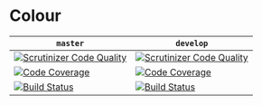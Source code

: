 # Colour

| `master` | `develop` |
|----------|-----------|
| [![Scrutinizer Code Quality](https://scrutinizer-ci.com/g/Innmind/Colour/badges/quality-score.png?b=master)](https://scrutinizer-ci.com/g/Innmind/Colour/?branch=master) | [![Scrutinizer Code Quality](https://scrutinizer-ci.com/g/Innmind/Colour/badges/quality-score.png?b=develop)](https://scrutinizer-ci.com/g/Innmind/Colour/?branch=develop) |
| [![Code Coverage](https://scrutinizer-ci.com/g/Innmind/Colour/badges/coverage.png?b=master)](https://scrutinizer-ci.com/g/Innmind/Colour/?branch=master) | [![Code Coverage](https://scrutinizer-ci.com/g/Innmind/Colour/badges/coverage.png?b=develop)](https://scrutinizer-ci.com/g/Innmind/Colour/?branch=develop) |
| [![Build Status](https://scrutinizer-ci.com/g/Innmind/Colour/badges/build.png?b=master)](https://scrutinizer-ci.com/g/Innmind/Colour/build-status/master) | [![Build Status](https://scrutinizer-ci.com/g/Innmind/Colour/badges/build.png?b=develop)](https://scrutinizer-ci.com/g/Innmind/Colour/build-status/develop) |
